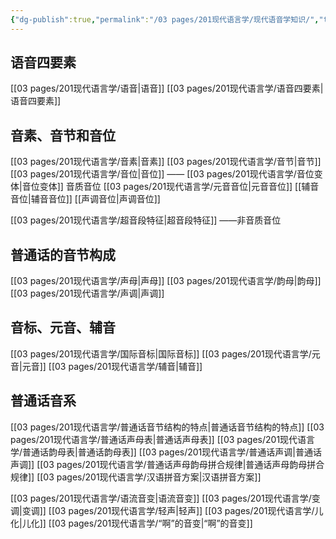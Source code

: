 ```yaml
---
{"dg-publish":true,"permalink":"/03 pages/201现代语言学/现代语音学知识/","tags":["语言学"],"created":"2024-11-30T20:58:38.116+08:00","updated":"2025-03-02T15:14:38.328+08:00"}
---
```




## 语音四要素
[[03 pages/201现代语言学/语音\|语音]]
[[03 pages/201现代语言学/语音四要素\|语音四要素]]

## 音素、音节和音位
[[03 pages/201现代语言学/音素\|音素]]
[[03 pages/201现代语言学/音节\|音节]]
[[03 pages/201现代语言学/音位\|音位]] —— [[03 pages/201现代语言学/音位变体\|音位变体]] 音质音位
	[[03 pages/201现代语言学/元音音位\|元音音位]]
	[[辅音音位\|辅音音位]]
	[[声调音位\|声调音位]]

[[03 pages/201现代语言学/超音段特征\|超音段特征]] ——非音质音位

## 普通话的音节构成
[[03 pages/201现代语言学/声母\|声母]]
[[03 pages/201现代语言学/韵母\|韵母]] 
[[03 pages/201现代语言学/声调\|声调]]

## 音标、元音、辅音
[[03 pages/201现代语言学/国际音标\|国际音标]] 
[[03 pages/201现代语言学/元音\|元音]]
[[03 pages/201现代语言学/辅音\|辅音]]

## 普通话音系
[[03 pages/201现代语言学/普通话音节结构的特点\|普通话音节结构的特点]]
[[03 pages/201现代语言学/普通话声母表\|普通话声母表]]
[[03 pages/201现代语言学/普通话韵母表\|普通话韵母表]]
[[03 pages/201现代语言学/普通话声调\|普通话声调]]
[[03 pages/201现代语言学/普通话声母韵母拼合规律\|普通话声母韵母拼合规律]]
[[03 pages/201现代语言学/汉语拼音方案\|汉语拼音方案]]

[[03 pages/201现代语言学/语流音变\|语流音变]]
[[03 pages/201现代语言学/变调\|变调]]
[[03 pages/201现代语言学/轻声\|轻声]]
[[03 pages/201现代语言学/儿化\|儿化]]
[[03 pages/201现代语言学/“啊”的音变\|“啊”的音变]]